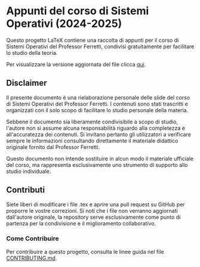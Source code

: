 # Appunti del corso di Sistemi Operativi (2024-2025)

Questo progetto LaTeX contiene una raccolta di appunti per il corso di Sistemi Operativi del Professor Ferretti, condivisi gratuitamente per facilitare lo studio della teoria.

Per visualizzare la versione aggiornata del file clicca [qui](main.pdf).

## Disclaimer

Il presente documento è una rielaborazione personale delle slide del corso di Sistemi Operativi del Professor Ferretti. I contenuti sono stati trascritti e organizzati con il solo scopo di facilitare lo studio personale della materia.

Sebbene il documento sia liberamente condivisibile a scopo di studio, l'autore non si assume alcuna responsabilità riguardo alla completezza e all'accuratezza dei contenuti. Si invitano pertanto gli utilizzatori a verificare sempre le informazioni consultando direttamente il materiale didattico originale fornito dal Professor Ferretti.

Questo documento non intende sostituire in alcun modo il materiale ufficiale del corso, ma rappresenta esclusivamente uno strumento di supporto allo studio individuale.

## Contributi

Siete liberi di modificare i file .tex e aprire una pull request su GitHub per proporre le vostre correzioni.
Si noti che i file non verranno aggiornati dall'autore originale, la repository serve esclusivamente come punto di partenza per la condivisione e il miglioramento collaborativo.

### Come Contribuire

Per contribuire a questo progetto, consulta le linee guida nel file [CONTRIBUTING.md](CONTRIBUTING.md).

